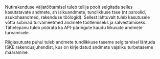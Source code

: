Nutirakenduse väljatöötamisel tuleb tellija poolt selgitada selles kasutatavate
andmete, sh isikuandmete, tundlikkuse tase (nt paroolid, asukohaandmed,
rakenduse töölogid). Sellest lähtuvalt tuleb kasutusele võtta sobivad
turvameetmed andmete töötlemiseks ja salvestamiseks. Tähelepanu tuleb pöörata ka
API-päringute kaudu liikuvate andmete turvamisele.

Riigiasutuste puhul tuleb andmete tundlikkuse taseme selgitamisel lähtuda ISKE
rakendusjuhendist, kus on kirjeldatud andmete vajaliku turbetaseme määramine.

